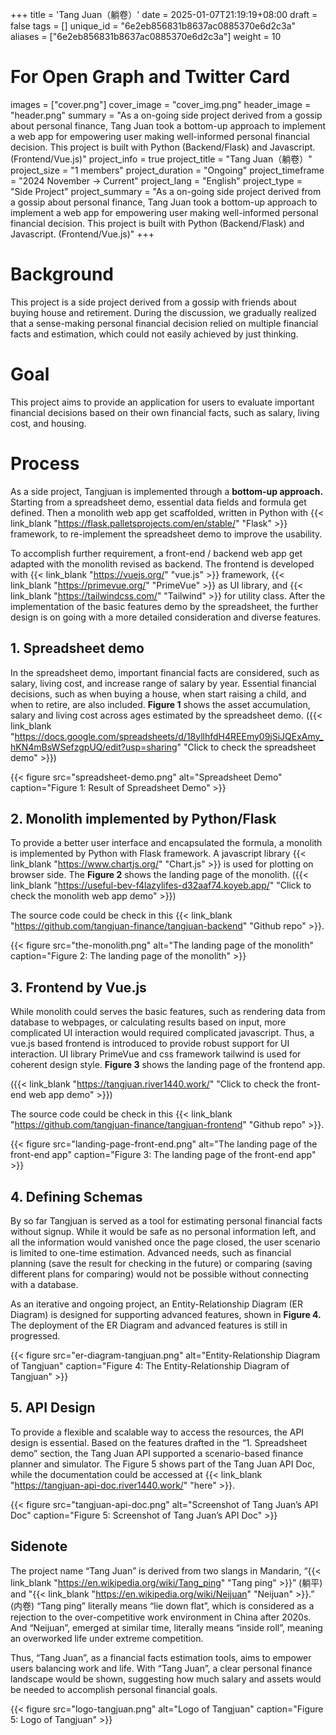 +++
title = 'Tang Juan（躺卷）'
date = 2025-01-07T21:19:19+08:00
draft = false
tags = []
unique_id = "6e2eb856831b8637ac0885370e6d2c3a"
aliases = ["6e2eb856831b8637ac0885370e6d2c3a"]
weight = 10
# For Open Graph and Twitter Card
images = ["cover.png"]
cover_image = "cover_img.png"
header_image = "header.png"
summary = "As a on-going side project derived from a gossip about personal finance, Tang Juan took a bottom-up approach to implement a web app for empowering user making well-informed personal financial decision. This project is built with Python (Backend/Flask) and Javascript. (Frontend/Vue.js)"
project_info = true
project_title = "Tang Juan（躺卷）"
project_size = "1 members"
project_duration = "Ongoing"
project_timeframe = "2024 November → Current"
project_lang = "English"
project_type = "Side Project"
project_summary = "As a on-going side project derived from a gossip about personal finance, Tang Juan took a bottom-up approach to implement a web app for empowering user making well-informed personal financial decision. This project is built with Python (Backend/Flask) and Javascript. (Frontend/Vue.js)"
+++
# Background

This project is a side project derived from a gossip with friends about buying house and retirement. During the discussion, we gradually realized that a sense-making personal financial decision relied on multiple financial facts and estimation, which could not easily achieved by just thinking.

# Goal

This project aims to provide an application for users to evaluate important financial decisions based on their own financial facts, such as salary, living cost, and housing.

# Process

As a side project, Tangjuan is implemented through a **bottom-up approach.** Starting from a spreadsheet demo, essential data fields and formula get defined. Then a monolith web app get scaffolded, written in Python with {{< link_blank "https://flask.palletsprojects.com/en/stable/" "Flask" >}} framework, to re-implement the spreadsheet demo to improve the usability.

To accomplish further requirement, a front-end / backend web app get adapted with the monolith revised as backend. The frontend is developed with {{< link_blank "https://vuejs.org/" "vue.js" >}} framework, {{< link_blank "https://primevue.org/" "PrimeVue" >}} as UI library, and {{< link_blank "https://tailwindcss.com/" "Tailwind" >}} for utility class. After the implementation of the basic features demo by the spreadsheet, the further design is on going with a more detailed consideration and diverse features.

## 1. Spreadsheet demo

In the spreadsheet demo, important financial facts are considered, such as salary, living cost, and increase range of salary by year. Essential financial decisions, such as when buying a house, when start raising a child, and when to retire, are also included. **Figure 1** shows the asset accumulation, salary and living cost across ages estimated by the spreadsheet demo. ({{< link_blank "https://docs.google.com/spreadsheets/d/18yllhfdH4REEmy09jSiJQExAmy_hKN4mBsWSefzgpUQ/edit?usp=sharing" "Click to check the spreadsheet demo" >}})


{{< figure src="spreadsheet-demo.png" alt="Spreadsheet Demo" caption="Figure 1: Result of Spreadsheet Demo" >}}

## 2. Monolith implemented by Python/Flask
To provide a better user interface and encapsulated the formula, a monolith is implemented by Python with Flask framework. A javascript library {{< link_blank "https://www.chartjs.org/" "Chart.js" >}} is used for plotting on browser side. The **Figure 2** shows the landing page of the monolith. ({{< link_blank "https://useful-bev-f4lazylifes-d32aaf74.koyeb.app/" "Click to check the monolith web app demo" >}})

The source code could be check in this {{< link_blank "https://github.com/tangjuan-finance/tangjuan-backend" "Github repo" >}}.


{{< figure src="the-monolith.png" alt="The landing page of the monolith" caption="Figure 2: The landing page of the monolith" >}}

## 3. Frontend by Vue.js

While monolith could serves the basic features, such as rendering data from database to webpages, or calculating results based on input, more complicated UI interaction would required complicated javascript. Thus, a vue.js based frontend is introduced to provide robust support for UI interaction. UI library PrimeVue and css framework tailwind is used for coherent design style. **Figure 3** shows the landing page of the frontend app.

({{< link_blank "https://tangjuan.river1440.work/" "Click to check the front-end web app demo" >}})

The source code could be check in this {{< link_blank "https://github.com/tangjuan-finance/tangjuan-frontend" "Github repo" >}}.


{{< figure src="landing-page-front-end.png" alt="The landing page of the front-end app" caption="Figure 3: The landing page of the front-end app" >}}

## 4. Defining Schemas

By so far Tangjuan is served as a tool for estimating personal financial facts without signup. While it would be safe as no personal information left, and all the information would vanished once the page closed, the user scenario is limited to one-time estimation. Advanced needs, such as financial planning (save the result for checking in the future) or comparing (saving different plans for comparing) would not be possible without connecting with a database.

As an iterative and ongoing project, an Entity-Relationship Diagram (ER Diagram) is designed for supporting advanced features, shown in **Figure 4.** The deployment of the ER Diagram and advanced features is still in progressed.

{{< figure src="er-diagram-tangjuan.png" alt="Entity-Relationship Diagram of Tangjuan" caption="Figure 4: The Entity-Relationship Diagram of Tangjuan" >}}

## 5. API Design

To provide a flexible and scalable way to access the resources, the API design is essential. Based on the features drafted in the “1. Spreadsheet demo” section, the Tang Juan API supported a scenario-based finance planner and simulator. The Figure 5 shows part of the Tang Juan API Doc, while the documentation could be accessed at {{< link_blank "https://tangjuan-api-doc.river1440.work/" "here" >}}.

{{< figure src="tangjuan-api-doc.png" alt="Screenshot of Tang Juan’s API Doc" caption="Figure 5: Screenshot of Tang Juan’s API Doc" >}}
## Sidenote

The project name “Tang Juan” is derived from two slangs in Mandarin, “{{< link_blank "https://en.wikipedia.org/wiki/Tang_ping" "Tang ping" >}}” (躺平) and "{{< link_blank "https://en.wikipedia.org/wiki/Neijuan" "Neijuan" >}}.” (内卷) “Tang ping” literally means “lie down flat”, which is considered as a rejection to the over-competitive work environment in China after 2020s. And “Neijuan”, emerged at similar time, literally means “inside roll”, meaning an overworked life under extreme competition.

Thus, “Tang Juan”, as a financial facts estimation tools, aims to empower users balancing work and life. With “Tang Juan”, a clear personal finance landscape would be shown, suggesting how much salary and assets would be needed to accomplish personal financial goals.

{{< figure src="logo-tangjuan.png" alt="Logo of Tangjuan" caption="Figure 5: Logo of Tangjuan" >}}